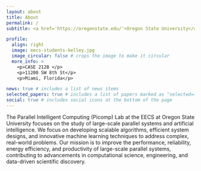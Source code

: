 ```yaml
---
layout: about
title: About
permalink: /
subtitle: <a href='https://oregonstate.edu/'>Oregon State University</a>. 1500 SW Jefferson Way, Corvallis, OR 97331.

profile:
  align: right
  image: eecs-students-kelley.jpg
  image_circular: false # crops the image to make it circular
  more_info: >
    <p>CASE 212B </p>
    <p>11200 SW 8th St</p>
    <p>Miami, Florida</p>

news: true # includes a list of news items
selected_papers: true # includes a list of papers marked as "selected={true}"
social: true # includes social icons at the bottom of the page
---
```


The Parallel Intelligent Computing (Picomp) Lab at the EECS at Oregon State University focuses on the study of large-scale parallel systems and artificial intelligence. We focus on developing scalable algorithms, efficient system designs, and innovative machine learning techniques to address complex, real-world problems. Our mission is to improve the performance, reliability, energy efficiency, and productivity of large-scale parallel systems, contributing to advancements in computational science, engineering, and data-driven scientific discovery.
